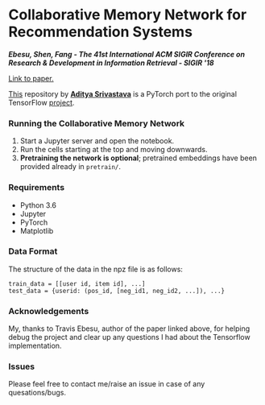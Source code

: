 # Collaborative Memory Network for Recommendation Systems

**_Ebesu, Shen, Fang - The 41st International ACM SIGIR Conference on Research & Development in Information Retrieval - SIGIR '18_**

[Link to paper.](https://arxiv.org/pdf/1804.10862.pdf)

[This](https://github.com/IamAdiSri/cmn4recosys) repository by [**Aditya Srivastava**](https://github.com/IamAdiSri/) is a PyTorch port to the original TensorFlow [project](https://github.com/tebesu/CollaborativeMemoryNetwork).

### Running the Collaborative Memory Network

1. Start a Jupyter server and open the notebook. 
2. Run the cells starting at the top and moving downwards.
3. **Pretraining the network is optional**; pretrained embeddings have been provided already in `pretrain/`.

### Requirements
* Python 3.6
* Jupyter
* PyTorch
* Matplotlib


### Data Format

The structure of the data in the npz file is as follows:

```
train_data = [[user id, item id], ...]
test_data = {userid: (pos_id, [neg_id1, neg_id2, ...]), ...}
```

### Acknowledgements

My, thanks to Travis Ebesu, author of the paper linked above, for helping debug the project and clear up any questions I had about the Tensorflow implementation.

### Issues

Please feel free to contact me/raise an issue in case of any quesations/bugs.